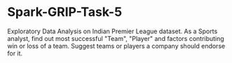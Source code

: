 # Spark-GRIP-Task-5
Exploratory Data Analysis on Indian Premier League dataset.
As a Sports analyst, find out most successful "Team", "Player" and factors contributing win or loss of a team.
Suggest teams or players a company should endorse for it.
